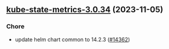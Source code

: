 

## [kube-state-metrics-3.0.34](https://github.com/truecharts/charts/compare/kube-state-metrics-3.0.33...kube-state-metrics-3.0.34) (2023-11-05)

### Chore

- update helm chart common to 14.2.3 ([#14362](https://github.com/truecharts/charts/issues/14362))
  
  